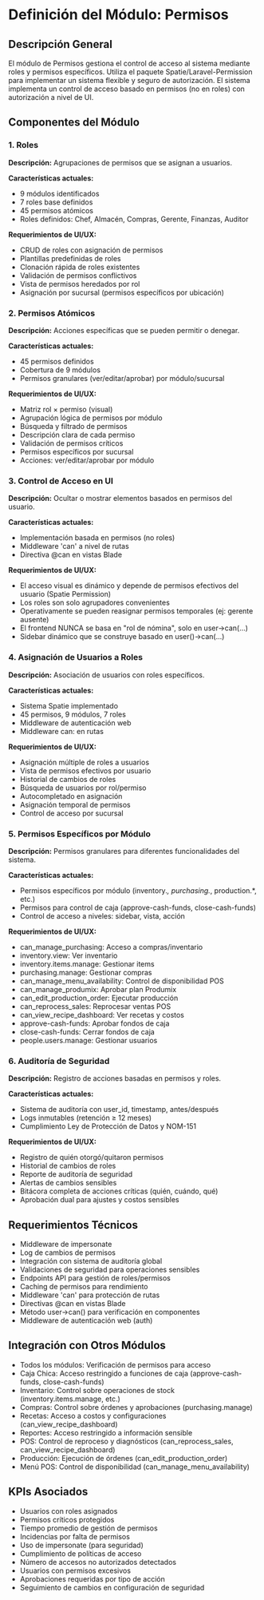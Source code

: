 # Definición del Módulo: Permisos

## Descripción General
El módulo de Permisos gestiona el control de acceso al sistema mediante roles y permisos específicos. Utiliza el paquete Spatie/Laravel-Permission para implementar un sistema flexible y seguro de autorización. El sistema implementa un control de acceso basado en permisos (no en roles) con autorización a nivel de UI.

## Componentes del Módulo

### 1. Roles
**Descripción:** Agrupaciones de permisos que se asignan a usuarios.

**Características actuales:**
- 9 módulos identificados
- 7 roles base definidos
- 45 permisos atómicos
- Roles definidos: Chef, Almacén, Compras, Gerente, Finanzas, Auditor

**Requerimientos de UI/UX:**
- CRUD de roles con asignación de permisos
- Plantillas predefinidas de roles
- Clonación rápida de roles existentes
- Validación de permisos conflictivos
- Vista de permisos heredados por rol
- Asignación por sucursal (permisos específicos por ubicación)

### 2. Permisos Atómicos
**Descripción:** Acciones específicas que se pueden permitir o denegar.

**Características actuales:**
- 45 permisos definidos
- Cobertura de 9 módulos
- Permisos granulares (ver/editar/aprobar) por módulo/sucursal

**Requerimientos de UI/UX:**
- Matriz rol × permiso (visual)
- Agrupación lógica de permisos por módulo
- Búsqueda y filtrado de permisos
- Descripción clara de cada permiso
- Validación de permisos críticos
- Permisos específicos por sucursal
- Acciones: ver/editar/aprobar por módulo

### 3. Control de Acceso en UI
**Descripción:** Ocultar o mostrar elementos basados en permisos del usuario.

**Características actuales:**
- Implementación basada en permisos (no roles)
- Middleware 'can' a nivel de rutas
- Directiva @can en vistas Blade

**Requerimientos de UI/UX:**
- El acceso visual es dinámico y depende de permisos efectivos del usuario (Spatie Permission)
- Los roles son solo agrupadores convenientes
- Operativamente se pueden reasignar permisos temporales (ej: gerente ausente)
- El frontend NUNCA se basa en "rol de nómina", solo en user->can(...)
- Sidebar dinámico que se construye basado en user()->can(...)

### 4. Asignación de Usuarios a Roles
**Descripción:** Asociación de usuarios con roles específicos.

**Características actuales:**
- Sistema Spatie implementado
- 45 permisos, 9 módulos, 7 roles
- Middleware de autenticación web
- Middleware can: en rutas

**Requerimientos de UI/UX:**
- Asignación múltiple de roles a usuarios
- Vista de permisos efectivos por usuario
- Historial de cambios de roles
- Búsqueda de usuarios por rol/permiso
- Autocompletado en asignación
- Asignación temporal de permisos
- Control de acceso por sucursal

### 5. Permisos Específicos por Módulo
**Descripción:** Permisos granulares para diferentes funcionalidades del sistema.

**Características actuales:**
- Permisos específicos por módulo (inventory.*, purchasing.*, production.*, etc.)
- Permisos para control de caja (approve-cash-funds, close-cash-funds)
- Control de acceso a niveles: sidebar, vista, acción

**Requerimientos de UI/UX:**
- can_manage_purchasing: Acceso a compras/inventario
- inventory.view: Ver inventario
- inventory.items.manage: Gestionar items
- purchasing.manage: Gestionar compras
- can_manage_menu_availability: Control de disponibilidad POS
- can_manage_produmix: Aprobar plan Produmix
- can_edit_production_order: Ejecutar producción
- can_reprocess_sales: Reprocesar ventas POS
- can_view_recipe_dashboard: Ver recetas y costos
- approve-cash-funds: Aprobar fondos de caja
- close-cash-funds: Cerrar fondos de caja
- people.users.manage: Gestionar usuarios

### 6. Auditoría de Seguridad
**Descripción:** Registro de acciones basadas en permisos y roles.

**Características actuales:**
- Sistema de auditoría con user_id, timestamp, antes/después
- Logs inmutables (retención ≥ 12 meses)
- Cumplimiento Ley de Protección de Datos y NOM-151

**Requerimientos de UI/UX:**
- Registro de quién otorgó/quitaron permisos
- Historial de cambios de roles
- Reporte de auditoría de seguridad
- Alertas de cambios sensibles
- Bitácora completa de acciones críticas (quién, cuándo, qué)
- Aprobación dual para ajustes y costos sensibles

## Requerimientos Técnicos
- Middleware de impersonate
- Log de cambios de permisos
- Integración con sistema de auditoría global
- Validaciones de seguridad para operaciones sensibles
- Endpoints API para gestión de roles/permisos
- Caching de permisos para rendimiento
- Middleware 'can' para protección de rutas
- Directivas @can en vistas Blade
- Método user->can() para verificación en componentes
- Middleware de autenticación web (auth)

## Integración con Otros Módulos
- Todos los módulos: Verificación de permisos para acceso
- Caja Chica: Acceso restringido a funciones de caja (approve-cash-funds, close-cash-funds)
- Inventario: Control sobre operaciones de stock (inventory.items.manage, etc.)
- Compras: Control sobre órdenes y aprobaciones (purchasing.manage)
- Recetas: Acceso a costos y configuraciones (can_view_recipe_dashboard)
- Reportes: Acceso restringido a información sensible
- POS: Control de reproceso y diagnósticos (can_reprocess_sales, can_view_recipe_dashboard)
- Producción: Ejecución de órdenes (can_edit_production_order)
- Menú POS: Control de disponibilidad (can_manage_menu_availability)

## KPIs Asociados
- Usuarios con roles asignados
- Permisos críticos protegidos
- Tiempo promedio de gestión de permisos
- Incidencias por falta de permisos
- Uso de impersonate (para seguridad)
- Cumplimiento de políticas de acceso
- Número de accesos no autorizados detectados
- Usuarios con permisos excesivos
- Aprobaciones requeridas por tipo de acción
- Seguimiento de cambios en configuración de seguridad